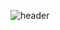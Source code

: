 


![header](https://capsule-render.vercel.app/api?type=soft&color=0:4169e1,100:4169e1&section=header&text=JeHa%20Kim&fontSize=120)
